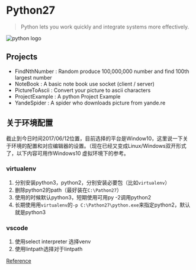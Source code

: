 # Python27
> Python lets you work quickly and integrate systems more effectively.

![python logo](https://www.python.org/static/community_logos/python-logo-generic.svg)


## Projects

+ FindNthNumber   : Random produce 100,000,000 number and find 100th largest number
+ NoteBook        : A basic note book use socket (client / server)
+ PictureToAscii  : Convert your picture to ascii characters
+ ProjectExample  : A python Project Example
+ YandeSpider     : A spider who downloads picture from yande.re


## 关于环境配置

截止到今日时间2017/06/12位置，目前选择的平台是Window10，这里说一下关于环境的配置和对应编辑器的设置。（现在已经又变成Linux/Windows双开形式了，以下内容可用作Windows10 虚拟环境下的参考。

### virtualenv

1. 分别安装python3，python2，分别安装必要包（比如`virtualenv`）
2. 删除python2的path（最好装在`C:\Pathon27`）
3. 使用的时候默认python3，短期使用可用py -2调用python2
3. 长期使用用`virtualenv`的`-p C:\Pathon27\python.exe`来指定python2，默认就是python3

### vscode

1. 使用select interpreter 选择venv
2. 使用lintpath选择对于lintpath

[Reference](https://learnpythonthehardway.org)
